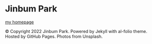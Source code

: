 # Jinbum Park  
[my homepage](https://jpark1031.github.io)


© Copyright 2022 Jinbum Park. Powered by Jekyll with al-folio theme. Hosted by GitHub Pages. Photos from Unsplash.

